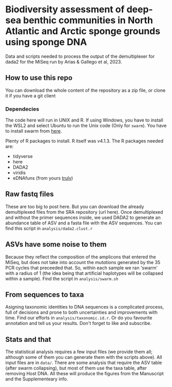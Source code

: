 # Biodiversity assessment of deep-sea benthic communities in North Atlantic and Arctic sponge grounds using sponge DNA
Data and scripts needed to process the output of the demultiplexer for dada2 for the MiSeq run  by Arias & Gallego et al, 2023.

## How to use this repo

You can download the whole content of the repository as a zip file, or clone it if you have a git client

### Dependecies
The code here will run in UNIX and R. If using Windows, you have to install the WSL2 and select Ubuntu to run the Unix code (Only for `swarm`). You have to install swarm from [here](https://github.com/torognes/swarm).

Plenty of R packages to install. R itself was  v4.1.3. The R packages needed are:

  - tidyverse
  - here
  - DADA2
  - viridis
  - eDNAfuns (from yours [truly](github.com/ramongallego/eDNAfunctions))

## Raw fastq files

These are too big to post here. But you can download the already demultiplexed files from the SRA repository (url here).
Once demultiplexed and without the primer sequences inside, we used DADA2 to generate an abundance table of ASV and a fasta file with the ASV sequences. You can find this script in `analysis/dada2.clust.r`

## ASVs have some noise to them
Because they reflect the composition of the amplicons that entered the MiSeq, but does not take into account the *mutations* generated by the 35 PCR cycles that preceeded that. So, within each sample we ran 'swarm' with a radius of 1 (the idea being that artificial haplotypes will be collapsed within a sample). Find the script in `analysis/swarm.sh`

## From sequences to taxa
Asigning taxonomic identities to DNA sequences is a complicated process, full of decisions and prone to both uncertainties and improvements with time. Find our efforts in `analysis/taxonomic.id.r`. Or do you favourite annotation and tell us your results. Don't forget to like and subscribe.

## Stats and that
The statistical analysis requires a few input files (we provide them all; although some of them you can generate them with the scripts above). All input files are in `data/`. There are some analysis that require the ASV table (after swarm collapsing), but most of them use the taxa table, after removing Host DNA. All these will produce the figures from the Manuscript and the Supplementeary info.

